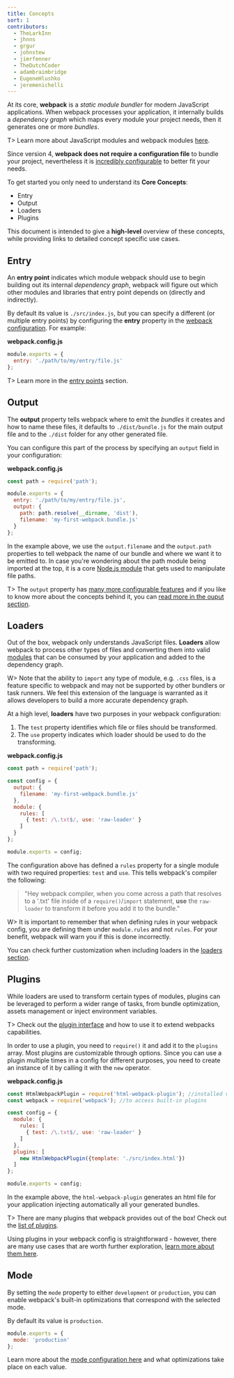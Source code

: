 ```yaml
---
title: Concepts
sort: 1
contributors:
  - TheLarkInn
  - jhnns
  - grgur
  - johnstew
  - jimrfenner
  - TheDutchCoder
  - adambraimbridge
  - EugeneHlushko
  - jeremenichelli
---
```


At its core, **webpack** is a _static module bundler_ for modern JavaScript applications. When webpack processes your application, it internally builds a _dependency graph_ which maps every module your project needs, then it generates one or more _bundles_.

T> Learn more about JavaScript modules and webpack modules [here](/concepts/modules).

Since version 4, **webpack does not require a configuration file** to bundle your project, nevertheless it is [incredibly configurable](/configuration) to better fit your needs.

To get started you only need to understand its **Core Concepts**:

- Entry
- Output
- Loaders
- Plugins

This document is intended to give a **high-level** overview of these concepts, while providing links to detailed concept specific use cases.


## Entry

An **entry point** indicates which module webpack should use to begin building out its internal *dependency graph*, webpack will figure out which other modules and libraries that entry point depends on (directly and indirectly).

By default its value is `./src/index.js`, but you can specify a different (or multiple entry points) by configuring the **entry** property in the [webpack configuration](/configuration). For example:

__webpack.config.js__

``` js
module.exports = {
  entry: './path/to/my/entry/file.js'
};
```

T> Learn more in the [entry points](/concepts/entry-points) section.


## Output

The **output** property tells webpack where to emit the *bundles* it creates and how to name these files, it defaults to `./dist/bundle.js` for the main output file and to the `./dist` folder for any other generated file.

You can configure this part of the process by specifying an `output` field in your configuration:

__webpack.config.js__

```javascript
const path = require('path');

module.exports = {
  entry: './path/to/my/entry/file.js',
  output: {
    path: path.resolve(__dirname, 'dist'),
    filename: 'my-first-webpack.bundle.js'
  }
};
```

In the example above, we use the `output.filename` and the `output.path` properties to tell webpack the name of our bundle and where we want it to be emitted to. In case you're wondering about the path module being imported at the top, it is a core [Node.js module](https://nodejs.org/api/modules.html) that gets used to manipulate file paths.

T> The `output` property has [many more configurable features](/configuration/output) and if you like to know more about the concepts behind it, you can [read more in the ouput section](/concepts/output).


## Loaders

Out of the box, webpack only understands JavaScript files. **Loaders** allow webpack to process other types of files and converting them into valid [modules](/concepts/modules) that can be consumed by your application and added to the dependency graph.

W> Note that the ability to `import` any type of module, e.g. `.css` files, is a feature specific to webpack and may not be supported by other bundlers or task runners. We feel this extension of the language is warranted as it allows developers to build a more accurate dependency graph.

At a high level, **loaders** have two purposes in your webpack configuration:

1. The `test` property identifies which file or files should be transformed.
2. The `use` property indicates which loader should be used to do the transforming.

__webpack.config.js__

```javascript
const path = require('path');

const config = {
  output: {
    filename: 'my-first-webpack.bundle.js'
  },
  module: {
    rules: [
      { test: /\.txt$/, use: 'raw-loader' }
    ]
  }
};

module.exports = config;
```

The configuration above has defined a `rules` property for a single module with two required properties: `test` and `use`. This tells webpack's compiler the following:

> "Hey webpack compiler, when you come across a path that resolves to a '.txt' file inside of a `require()`/`import` statement, **use** the `raw-loader` to transform it before you add it to the bundle."

W> It is important to remember that when defining rules in your webpack config, you are defining them under `module.rules` and not `rules`. For your benefit, webpack will warn you if this is done incorrectly.

You can check further customization when including loaders in the [loaders section](/concepts/loaders).


## Plugins

While loaders are used to transform certain types of modules, plugins can be leveraged to perform a wider range of tasks, from bundle optimization, assets management or inject environment variables.

T> Check out the [plugin interface](/api/plugins) and how to use it to extend webpacks capabilities.

In order to use a plugin, you need to `require()` it and add it to the `plugins` array. Most plugins are customizable through options. Since you can use a plugin multiple times in a config for different purposes, you need to create an instance of it by calling it with the `new` operator.

**webpack.config.js**

```javascript
const HtmlWebpackPlugin = require('html-webpack-plugin'); //installed via npm
const webpack = require('webpack'); //to access built-in plugins

const config = {
  module: {
    rules: [
      { test: /\.txt$/, use: 'raw-loader' }
    ]
  },
  plugins: [
    new HtmlWebpackPlugin({template: './src/index.html'})
  ]
};

module.exports = config;
```

In the example above, the `html-webpack-plugin` generates an html file for your application injecting automatically all your generated bundles.

T> There are many plugins that webpack provides out of the box! Check out the [list of plugins](/plugins).

Using plugins in your webpack config is straightforward - however, there are many use cases that are worth further exploration, [learn more about them here](/concepts/plugins).


## Mode

By setting the `mode` property to either `development` or `production`, you can enable webpack's built-in optimizations that correspond with the selected mode.

By default its value is `production`.

```javascript
module.exports = {
  mode: 'production'
};
```

Learn more about the [mode configuration here](/concepts/mode) and what optimizations take place on each value.
